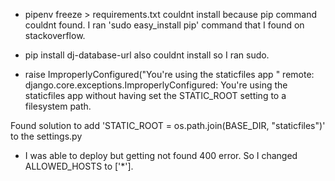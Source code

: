 -  pipenv freeze > requirements.txt couldnt install because pip command couldnt found. I ran 'sudo easy_install pip' command that I found on stackoverflow.

- pip install dj-database-url also couldnt install so I ran sudo.

- raise ImproperlyConfigured("You're using the staticfiles app "
remote:        django.core.exceptions.ImproperlyConfigured: You're using the staticfiles app without having set the STATIC_ROOT setting to a filesystem path.

Found solution to add 'STATIC_ROOT = os.path.join(BASE_DIR, "staticfiles")' to the settings.py

- I was able to deploy but getting not found 400 error. So I changed ALLOWED_HOSTS to  ['*'].